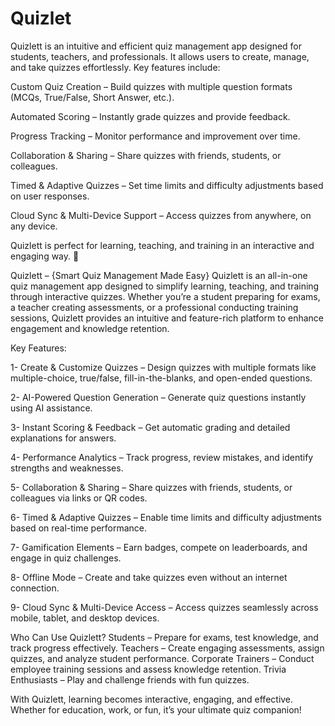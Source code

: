 # Quizlet

Quizlett is an intuitive and efficient quiz management app designed for students, teachers, and professionals. It allows users to create, manage, and take quizzes effortlessly. Key features include:

Custom Quiz Creation – Build quizzes with multiple question formats (MCQs, True/False, Short Answer, etc.).

Automated Scoring – Instantly grade quizzes and provide feedback.

Progress Tracking – Monitor performance and improvement over time.

Collaboration & Sharing – Share quizzes with friends, students, or colleagues.

Timed & Adaptive Quizzes – Set time limits and difficulty adjustments based on user responses.

Cloud Sync & Multi-Device Support – Access quizzes from anywhere, on any device.

Quizlett is perfect for learning, teaching, and training in an interactive and engaging way. 🚀


Quizlett – {Smart Quiz Management Made Easy}
Quizlett is an all-in-one quiz management app designed to simplify learning, teaching, and training through interactive quizzes. Whether you’re a student preparing for exams, a teacher creating assessments, or a professional conducting training sessions, Quizlett provides an intuitive and feature-rich platform to enhance engagement and knowledge retention.

Key Features:
 
 1- Create & Customize Quizzes – Design quizzes with multiple formats like multiple-choice, true/false, fill-in-the-blanks, and open-ended 
  questions.
  
 2- AI-Powered Question Generation – Generate quiz questions instantly using AI assistance.
 
 3- Instant Scoring & Feedback – Get automatic grading and detailed explanations for answers.
 
 4- Performance Analytics – Track progress, review mistakes, and identify strengths and weaknesses.
 
 5- Collaboration & Sharing – Share quizzes with friends, students, or colleagues via links or QR codes.
 
 6- Timed & Adaptive Quizzes – Enable time limits and difficulty adjustments based on real-time performance.
 
 7- Gamification Elements – Earn badges, compete on leaderboards, and engage in quiz challenges.
 
 8- Offline Mode – Create and take quizzes even without an internet connection.
 
 9- Cloud Sync & Multi-Device Access – Access quizzes seamlessly across mobile, tablet, and desktop devices.

Who Can Use Quizlett?
 Students – Prepare for exams, test knowledge, and track progress effectively.
 Teachers – Create engaging assessments, assign quizzes, and analyze student performance.
 Corporate Trainers – Conduct employee training sessions and assess knowledge retention.
 Trivia Enthusiasts – Play and challenge friends with fun quizzes.

With Quizlett, learning becomes interactive, engaging, and effective. Whether for education, work, or fun, it’s your ultimate quiz companion! 
